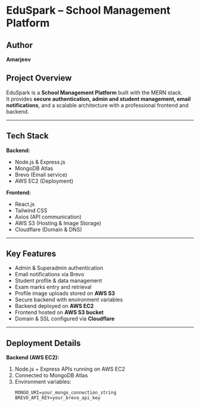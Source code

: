 # EduSpark – School Management Platform

## Author  
**Amarjeev**  

## Project Overview  
EduSpark is a **School Management Platform** built with the MERN stack.  
It provides **secure authentication, admin and student management, email notifications**, and a scalable architecture with a professional frontend and backend.  

---

## Tech Stack  

**Backend:**  
- Node.js & Express.js  
- MongoDB Atlas  
- Brevo (Email service)  
- AWS EC2 (Deployment)  

**Frontend:**  
- React.js  
- Tailwind CSS  
- Axios (API communication)  
- AWS S3 (Hosting & Image Storage)  
- Cloudflare (Domain & DNS)  

---

## Key Features  
- Admin & Superadmin authentication  
- Email notifications via Brevo  
- Student profile & data management  
- Exam marks entry and retrieval  
- Profile image uploads stored on **AWS S3**  
- Secure backend with environment variables  
- Backend deployed on **AWS EC2**  
- Frontend hosted on **AWS S3 bucket**  
- Domain & SSL configured via **Cloudflare**  

---

## Deployment Details  

**Backend (AWS EC2):**  
1. Node.js + Express APIs running on AWS EC2  
2. Connected to MongoDB Atlas  
3. Environment variables:  
   ```env
   MONGO_URI=your_mongo_connection_string
   BREVO_API_KEY=your_brevo_api_key
